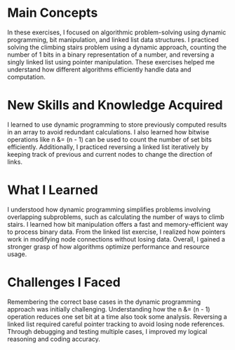 # Main Concepts
In these exercises, I focused on algorithmic problem-solving using dynamic programming, bit manipulation, and linked list data structures. I practiced solving the climbing stairs problem using a dynamic approach, counting the number of 1 bits in a binary representation of a number, and reversing a singly linked list using pointer manipulation. These exercises helped me understand how different algorithms efficiently handle data and computation.

# New Skills and Knowledge Acquired
I learned to use dynamic programming to store previously computed results in an array to avoid redundant calculations. I also learned how bitwise operations like n &= (n - 1) can be used to count the number of set bits efficiently. Additionally, I practiced reversing a linked list iteratively by keeping track of previous and current nodes to change the direction of links.

# What I Learned
I understood how dynamic programming simplifies problems involving overlapping subproblems, such as calculating the number of ways to climb stairs. I learned how bit manipulation offers a fast and memory-efficient way to process binary data. From the linked list exercise, I realized how pointers work in modifying node connections without losing data. Overall, I gained a stronger grasp of how algorithms optimize performance and resource usage.

# Challenges I Faced
Remembering the correct base cases in the dynamic programming approach was initially challenging. Understanding how the n &= (n - 1) operation reduces one set bit at a time also took some analysis. Reversing a linked list required careful pointer tracking to avoid losing node references. Through debugging and testing multiple cases, I improved my logical reasoning and coding accuracy.